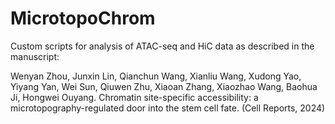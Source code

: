 # MicrotopoChrom
Custom scripts for analysis of ATAC-seq and HiC data as described in the manuscript:

Wenyan Zhou, Junxin Lin, Qianchun Wang, Xianliu Wang, Xudong Yao, Yiyang Yan, Wei Sun, Qiuwen Zhu, Xiaoan Zhang, Xiaozhao Wang, Baohua Ji, Hongwei Ouyang. Chromatin site-specific accessibility: a microtopography-regulated door into the stem cell fate. (Cell Reports, 2024)
